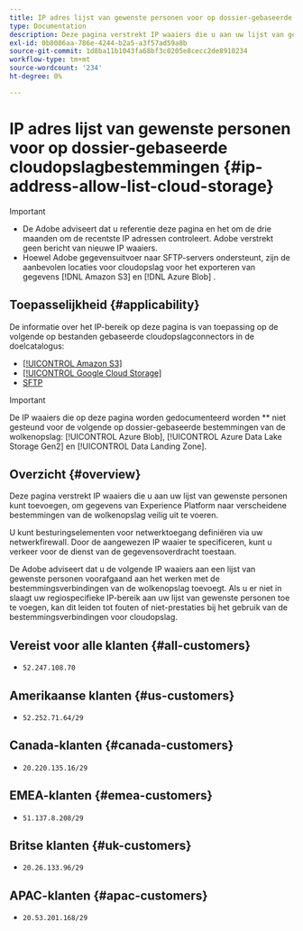 ```yaml
---
title: IP adres lijst van gewenste personen voor op dossier-gebaseerde cloudopslagbestemmingen
type: Documentation
description: Deze pagina verstrekt IP waaiers die u aan uw lijst van gewenste personen kunt toevoegen, om gegevens van Experience Platform naar de bestemmingen van de wolkenopslag veilig uit te voeren.
exl-id: 0b8086aa-786e-4244-b2a5-a3f57ad59a8b
source-git-commit: 1d8ba11b1043fa68bf3c0205e8cecc2de8910234
workflow-type: tm+mt
source-wordcount: '234'
ht-degree: 0%

---
```


# IP adres lijst van gewenste personen voor op dossier-gebaseerde cloudopslagbestemmingen {#ip-address-allow-list-cloud-storage}

>[!IMPORTANT]
>
> * De Adobe adviseert dat u referentie deze pagina en het om de drie maanden om de recentste IP adressen controleert. Adobe verstrekt geen bericht van nieuwe IP waaiers.
> * Hoewel Adobe gegevensuitvoer naar SFTP-servers ondersteunt, zijn de aanbevolen locaties voor cloudopslag voor het exporteren van gegevens [!DNL Amazon S3] en [!DNL Azure Blob] .

## Toepasselijkheid {#applicability}

De informatie over het IP-bereik op deze pagina is van toepassing op de volgende op bestanden gebaseerde cloudopslagconnectors in de doelcatalogus:

* [[!UICONTROL Amazon S3]](./amazon-s3.md)
* [[!UICONTROL Google Cloud Storage]](google-cloud-storage.md)
* [SFTP](./sftp.md)

>[!IMPORTANT]
>
>De IP waaiers die op deze pagina worden gedocumenteerd worden ** niet gesteund voor de volgende op dossier-gebaseerde bestemmingen van de wolkenopslag: [!UICONTROL Azure Blob], [!UICONTROL Azure Data Lake Storage Gen2] en [!UICONTROL Data Landing Zone].

## Overzicht {#overview}

Deze pagina verstrekt IP waaiers die u aan uw lijst van gewenste personen kunt toevoegen, om gegevens van Experience Platform naar verscheidene bestemmingen van de wolkenopslag veilig uit te voeren.

U kunt besturingselementen voor netwerktoegang definiëren via uw netwerkfirewall. Door de aangewezen IP waaier te specificeren, kunt u verkeer voor de dienst van de gegevensoverdracht toestaan.

De Adobe adviseert dat u de volgende IP waaiers aan een lijst van gewenste personen voorafgaand aan het werken met de bestemmingsverbindingen van de wolkenopslag toevoegt. Als u er niet in slaagt uw regiospecifieke IP-bereik aan uw lijst van gewenste personen toe te voegen, kan dit leiden tot fouten of niet-prestaties bij het gebruik van de bestemmingsverbindingen voor cloudopslag.

## Vereist voor alle klanten {#all-customers}

* `52.247.108.70`

## Amerikaanse klanten {#us-customers}

* `52.252.71.64/29`

## Canada-klanten {#canada-customers}

* `20.220.135.16/29`

## EMEA-klanten {#emea-customers}

* `51.137.8.208/29`

## Britse klanten {#uk-customers}

* `20.26.133.96/29`

## APAC-klanten {#apac-customers}

* `20.53.201.168/29`
